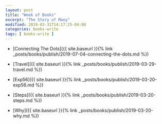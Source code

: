 ```yaml
---
layout: post
title: "Week of Books"
excerpt: "The Story of Many"
modified: 2019-03-31T14:17:25-04:00
categories: books-write
tags: [ books-write ]
---
```



<!--
* [Dom]({{ site.baseurl }}{% link _posts/books/publish/2019-03-31-saoils-love-story.md %})

* [May2019]({{ site.baseurl }}{% link _posts/books/publish/2019-03-31-may-2019.md %})

-->
* [Connecting The Dots]({{ site.baseurl }}{% link _posts/books/publish/2019-07-04-connecting-the-dots.md %})

* [Travel]({{ site.baseurl }}{% link _posts/books/publish/2019-03-29-travel.md %})

* [Exp56]({{ site.baseurl }}{% link _posts/books/publish/2019-03-20-exp56.md  %})

* [Steps]({{ site.baseurl }}{% link _posts/books/publish/2019-03-20-steps.md  %})

* [Why]({{ site.baseurl }}{% link _posts/books/publish/2019-03-20-why.md %})
